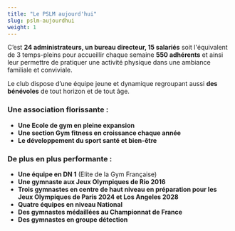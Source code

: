 ```yaml
---
title: "Le PSLM aujourd'hui"
slug: pslm-aujourdhui
weight: 1
---
```



C’est **24 administrateurs, un bureau directeur, 15 salariés** soit l'équivalent de 3 temps-pleins pour accueillir chaque semaine **550 adhérents** et ainsi leur permettre de pratiquer une activité physique dans une ambiance familiale et conviviale.

Le club dispose d’une équipe jeune et dynamique regroupant aussi **des bénévoles** de tout horizon et de tout âge.


### Une association florissante :   
*	**Une Ecole de gym en pleine expansion**
*	**Une section Gym fitness en croissance chaque année**
*	**Le développement du sport santé et bien-être**


### De plus en plus performante :
* **Une équipe en DN 1** (Elite de la Gym Française)
* **Une gymnaste aux Jeux Olympiques de Rio 2016**
* **Trois gymnastes en centre de haut niveau en préparation pour les Jeux Olympiques de Paris 2024 et Los Angeles 2028**
* **Quatre équipes en niveau National**
* **Des gymnastes médaillées au Championnat de France**
* **Des gymnastes en groupe détection**

